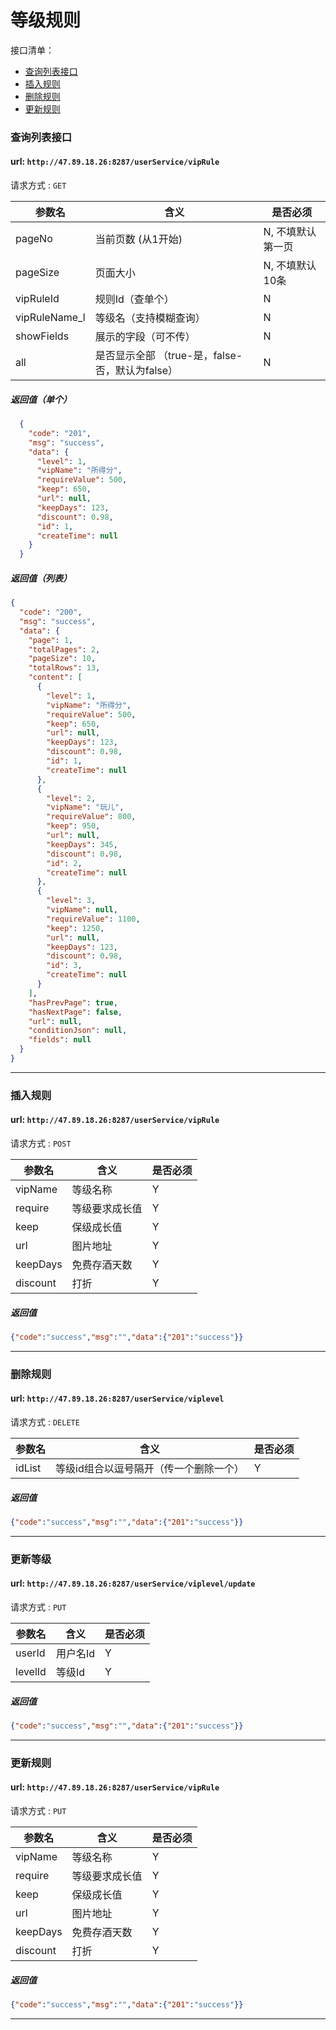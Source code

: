 # 等级规则
接口清单：
- [查询列表接口](#查询列表接口)
- [插入规则](#插入规则)
- [删除规则](#删除规则)
- [更新规则](#更新规则)

### 查询列表接口

#### url: `http://47.89.18.26:8287/userService/vipRule`
请求方式 : `GET`

参数名    | 含义    | 是否必须
-------|--------|-----
pageNo |   当前页数 (从1开始)  | N, 不填默认第一页
pageSize |   页面大小  | N, 不填默认10条
vipRuleId|规则Id（查单个）| N
vipRuleName_l|等级名（支持模糊查询）| N
showFields|   展示的字段（可不传） | N
all | 是否显示全部 （true-是，false-否，默认为false） | N
 
#####  返回值（单个）
```json
  {
    "code": "201",
    "msg": "success",
    "data": {
      "level": 1,
      "vipName": "所得分",
      "requireValue": 500,
      "keep": 650,
      "url": null,
      "keepDays": 123,
      "discount": 0.98,
      "id": 1,
      "createTime": null
    }
  }
```
#####  返回值（列表）
```json
{
  "code": "200",
  "msg": "success",
  "data": {
    "page": 1,
    "totalPages": 2,
    "pageSize": 10,
    "totalRows": 13,
    "content": [
      {
        "level": 1,
        "vipName": "所得分",
        "requireValue": 500,
        "keep": 650,
        "url": null,
        "keepDays": 123,
        "discount": 0.98,
        "id": 1,
        "createTime": null
      },
      {
        "level": 2,
        "vipName": "玩儿",
        "requireValue": 800,
        "keep": 950,
        "url": null,
        "keepDays": 345,
        "discount": 0.98,
        "id": 2,
        "createTime": null
      },
      {
        "level": 3,
        "vipName": null,
        "requireValue": 1100,
        "keep": 1250,
        "url": null,
        "keepDays": 123,
        "discount": 0.98,
        "id": 3,
        "createTime": null
      }
    ],
    "hasPrevPage": true,
    "hasNextPage": false,
    "url": null,
    "conditionJson": null,
    "fields": null
  }
}

```
---------------------------
### 插入规则

#### url: `http://47.89.18.26:8287/userService/vipRule`
请求方式 : `POST`

参数名    | 含义    | 是否必须
-------|--------|-----
vipName|等级名称|Y
require|等级要求成长值|Y
keep|保级成长值|Y
url|图片地址|Y
keepDays|免费存酒天数|Y
discount|打折|Y

#####  返回值
```json
{"code":"success","msg":"","data":{"201":"success"}}   
```
---------------------------

### 删除规则

#### url: `http://47.89.18.26:8287/userService/viplevel`
请求方式 : `DELETE`

参数名    | 含义    | 是否必须
-------|--------|-----
idList|等级id组合以逗号隔开（传一个删除一个）|Y

#####  返回值
```json
{"code":"success","msg":"","data":{"201":"success"}}   
```
---------------------------

### 更新等级

#### url: `http://47.89.18.26:8287/userService/viplevel/update`
请求方式 : `PUT`

参数名    | 含义    | 是否必须
-------|--------|-----
userId|用户名Id| Y
levelId| 等级Id| Y

#####  返回值
```json
{"code":"success","msg":"","data":{"201":"success"}}   
```
---------------------------

### 更新规则

#### url: `http://47.89.18.26:8287/userService/vipRule`
请求方式 : `PUT`

参数名    | 含义    | 是否必须
-------|--------|-----
vipName|等级名称|Y
require|等级要求成长值|Y
keep|保级成长值|Y
url|图片地址|Y
keepDays|免费存酒天数|Y
discount|打折|Y

#####  返回值
```json
{"code":"success","msg":"","data":{"201":"success"}}   
```
---------------------------